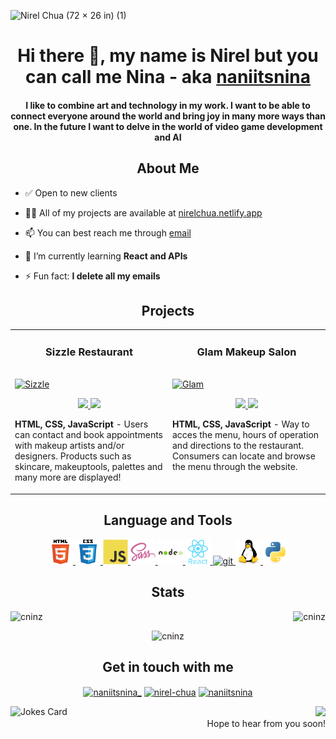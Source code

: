 
<!-- ![Nirel Chua (72 × 26 in) (1)](https://user-images.githubusercontent.com/95299412/167547326-dba9f105-4919-47cd-8af4-520755f7f06b.gif) -->
<!-- ![Nirel Chua (72 × 26 in) (2)](https://user-images.githubusercontent.com/95299412/167547550-57996563-065a-46c6-a206-6e10f4ce4578.gif) -->

![Nirel Chua (72 × 26 in) (1)](https://user-images.githubusercontent.com/95299412/168458249-01159a94-a5ea-4466-8492-a43d03969618.gif)



<h1 align="center"> Hi there 👋, my name is Nirel but you can call me Nina - aka <a href="https://nirelchua.netlify.app/"  target="_blank" rel="noopener noreferrer" >naniitsnina</a> </h1>
<h4 align="center"> I like to combine art and technology in my work. I want to be able to connect everyone around the world and bring joy in many more ways than one. In the future I want to delve in the world of video game development and AI</h4>


<h2 align="center"> About Me </h2>

- ✅ Open to new clients

- 👨‍💻 All of my projects are available at <a href="https://nirelchua.netlify.app/" target="_blank" rel="noopener noreferrer">nirelchua.netlify.app</a>

- 📫 You can best reach me through <a href="mailto:nchua.nc47@gmail.com">email</a>

- 🌱 I’m currently learning **React and APIs**

- ⚡ Fun fact: **I delete all my emails** 

<h2 align="center"> Projects </h2>
<table>
  <tr>
    <td width="50%" valign="top">
      <h3 align="center">Sizzle Restaurant</h3>
      <br />
      <a target="_blank" href="https://sizzlerestaurant.netlify.app/">
          <img src="https://user-images.githubusercontent.com/95299412/170767023-96accac2-0ba3-49de-8ad4-208de7c7d668.gif" width="100%" alt="Sizzle"/>
      </a>
      <br />
      <p align="center">
        <a href="#Sizzle repo" target="_blank">
          <img src="https://img.shields.io/badge/github-808080?&style=for-the-badge&logo=github&logoColor=ffffff" height=25>
        </a>  
        <a href="https://sizzlerestaurant.netlify.app/" target="_blank">
          <img src="https://img.shields.io/badge/website-ec840c?&style=for-the-badge&logo=googlechrome&logoColor=ffffff" height=25>
        </a>
      </p>
      <p>
        <strong>HTML, CSS, JavaScript </strong> - Users can contact and book appointments with makeup artists and/or designers. Products such as skincare, makeuptools, palettes and many more are displayed!
      </p>
    </td>
    <td width="50%" valign="top">
      <h3 align="center">Glam Makeup Salon</h3>
      <br />
      <a target="_blank" href="https://glammakeupsalon.netlify.app/">
         <img src="https://user-images.githubusercontent.com/95299412/168402701-c1efa5a2-ee27-4224-8bb4-721f975f6dfc.gif" width="100%"  alt="Glam"/>
      </a>
      <br />
      <p align="center">
        <a href="#Glam repo" target="_blank">
          <img src="https://img.shields.io/badge/github-808080?&style=for-the-badge&logo=github&logoColor=ffffff" height=25>
        </a>
        <a href="https://glammakeupsalon.netlify.app/" target="_blank">
          <img src="https://img.shields.io/badge/website-f88b8b?&style=for-the-badge&logo=googlechrome&logoColor=ffffff" height=25>
        </a>
      </p>
      <p>
        <strong>HTML, CSS, JavaScript</strong> - Way to acces the menu, hours of operation and directions to the restaurant. Consumers can locate and browse the                menu through the website.
      </p>
    </td>
  </tr>
</table>



<h2 align="center"> Language and Tools </h2>
  <p align="center"> 
    <a href="https://www.w3.org/html/" target="_blank" rel="noreferrer">
       <img src="https://raw.githubusercontent.com/devicons/devicon/master/icons/html5/html5-original-wordmark.svg" alt="html5" width="40" height="40"/> 
    </a> 
    <a href="https://www.w3schools.com/css/" target="_blank" rel="noreferrer"> 
      <img src="https://raw.githubusercontent.com/devicons/devicon/master/icons/css3/css3-original-wordmark.svg" alt="css3" width="40" height="40"/> 
    </a> 
    <a href="https://developer.mozilla.org/en-US/docs/Web/JavaScript" target="_blank" rel="noreferrer"> 
      <img src="https://raw.githubusercontent.com/devicons/devicon/master/icons/javascript/javascript-original.svg" alt="javascript" width="40" height="40"/> 
    </a>
    <a href="https://sass-lang.com" target="_blank" rel="noreferrer"> <img src="https://raw.githubusercontent.com/devicons/devicon/master/icons/sass/sass-original.svg" alt="sass" width="40" height="40"/> </a>
    <a href="https://nodejs.org" target="_blank" rel="noreferrer"> 
      <img src="https://raw.githubusercontent.com/devicons/devicon/master/icons/nodejs/nodejs-original-wordmark.svg" alt="nodejs" width="40" height="40"/> 
    </a> 
    <a href="https://reactjs.org/" target="_blank" rel="noreferrer"> <img src="https://raw.githubusercontent.com/devicons/devicon/master/icons/react/react-original-wordmark.svg" alt="react" width="40" height="40"/> 
    </a>
    <a href="https://git-scm.com/" target="_blank" rel="noreferrer"> 
      <img src="https://www.vectorlogo.zone/logos/git-scm/git-scm-icon.svg" alt="git" width="40" height="40"/> 
    </a> 
    <a href="https://www.linux.org/" target="_blank" rel="noreferrer"> 
      <img src="https://raw.githubusercontent.com/devicons/devicon/master/icons/linux/linux-original.svg" alt="linux" width="40" height="40"/> 
    </a>
    <a href="https://www.python.org" target="_blank" rel="noreferrer"> <img src="https://raw.githubusercontent.com/devicons/devicon/master/icons/python/python-original.svg" alt="python" width="40" height="40"/> 
    </a> 
    
  
<h2 align="center"> Stats </h2>
<p align="left">
  <img src="https://github-readme-stats.vercel.app/api?username=cninz&show_icons=true&icon_color=8C52FF&bg_color=0d1117&hide_border=true&text_color=ffffff&title_color=EFE372" alt="cninz" width="50%"/> &nbsp;
  <img src="https://github-readme-stats.vercel.app/api/top-langs?username=cninz&show_icons=true&locale=en&layout=compact&bg_color=0d1117&hide_border=true&text_color=ffffff&title_color=EFE372" align="right" alt="cninz" />
</p> 

<p align="center">
<img src="http://github-readme-streak-stats.herokuapp.com?user=cninz&hide_border=true&background=0d1117&currStreakLabel=EFE372&fire=EFE372&ring=EFE372&stroke=white&dates=white&currStreakNum=8C52FF&sideNums=8C52FF&sideLabels=8C52FF&text_color=ffffff" alt="cninz">
</p>
 


<h2 align="center"> Get in touch with me </h2>
  <p align="center">
    <a href="https://twitter.com/naniitsnina_" target="blank" rel="noopener noreferrer"><img align="center" src="https://raw.githubusercontent.com/rahuldkjain/github-profile-readme-generator/master/src/images/icons/Social/twitter.svg" alt="naniitsnina_" height="30" width="40" /></a>
    <a href="https://linkedin.com/in/nirel-chua" target="blank" rel="noopener noreferrer"><img align="center" src="https://raw.githubusercontent.com/rahuldkjain/github-profile-readme-generator/master/src/images/icons/Social/linked-in-alt.svg" alt="nirel-chua" height="30" width="40" /></a>
    <a href="https://instagram.com/naniitsnina" target="blank" rel="noopener noreferrer"><img align="center" src="https://raw.githubusercontent.com/rahuldkjain/github-profile-readme-generator/master/src/images/icons/Social/instagram.svg" alt="naniitsnina" height="30" width="40" /></a>
  </p> 
  
  <img src="https://readme-jokes.vercel.app/api?hideBorder&qColor=%238C52FF&aColor=%23EFE372&bgColor=none" alt="Jokes Card" align="left"/>
  
  <p align="right">
    <img src="https://user-images.githubusercontent.com/95299412/167564234-a1e3d65d-2750-4473-9792-ff3bccf6905a.gif">
    <br/>
    <span>Hope to hear from you soon!</h4>
  </p>
  
  
